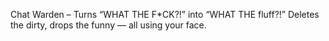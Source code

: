 Chat Warden – Turns “WHAT THE F*CK?!” into “WHAT THE fluff?!” Deletes the dirty, drops the funny — all using your face.
